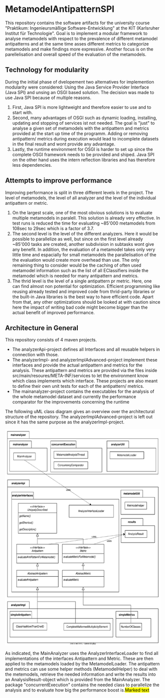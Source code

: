# MetamodelAntipatternSPI

This repository contains the software artifacts for the university course "Praktikum: Ingenieursmäßige Software-Entwicklung" at the KIT (Karlsruher Institut für Technologie". Goal is to implement a modular framework to analyse metamodels with respect to the prevalence of different metamodel antipatterns and at the same time asses different metrics to categorize metamodels and make findings more expressive. Another focus is on the parellelisation and overall speed of the evaluation of the metamodels.

## Technology for modularity 

During the initial phase of dvelopement two alternatives for implemention modularity were considered: Using the Java Service Provider Interface (Java SPI) and unsing an OSGI based solution. The decision was made to use Java SPI because of multiple reasons.
1. First, Java SPI is more lightweight and therefore easier to use and to start with.
2. Second, many advantages of OSGI such as dynamic loading, installing, updating and stopping of services ist not needed. The goal is "just" to analyse a given set of metamodels with the antipattern and metrics provided at the start up time of the programm. Adding or removing antipattern/ metrics during execution would lead to incomplete datasets in the final result and wont provide any advantage.
3. Lastly, the runtime environment for OSGI is harder to set up since the complete OSGI framework needs to be provided and shiped. Java SPI on the other hand uses the intern reflection libraries and has therefore less dependencies.

## Attempts to improve performance

Improving performance is split in three different levels in the project. The level of metamodels, the level of all analyzer and the level of the individual antipattern or metric.
1. On the largest scale, one of the most obvious solutions is to evaluate multiple metamodels in paralell. This solution is already very effective. In test runs is reduced the time for evaluating ~85'000 metamodels from 108sec to 29sec which is a factor of 3.7.
2. The second level is the level of the different analyzers. Here it would be possible to parallelize as well, but since on the first level already ~85'000 tasks are created, another subdivision in subtasks wont give any benefit. In addition, the evaluation of a metamodel takes only very little time and espacially for small metamodels the parallelisation of the the evaluation would create more overhead than use. The only remaining thing to consider would be the caching of often used metamodel information such as the list of all EClassifiers inside the metamodel which is needed for many antipattern and metrics.
3. The thrid level is the level of a single antipattern pr metric. Here, one can find almost non potential for optimization. Efficient programming like reusing already tested and improved code from thrid-party libraries or the built-in Java libraries is the best way to have efficient code. Apart from that, any other optimizations should be looked at with caution since here the impact of writing bad code might become bigger than the actual benefit of improved performance.

## Architecture in General

This repository consists of 4 maven projects.
* The analyzerApi-project defines all Interfaces and all reusable helpers in connection with those.
* The analyzerImpl- and analyzerImplAdvanced-project implement these interfaces and provide the actual antipattern and metrics for the analysis. These antipattern and metrics are provided via the files inside src/main/resoures/META-INF/services to let the environment know which class implements which interface. These projects are also meant to define their own unit tests for each of the antipattern/ metrics.
* The mainanalyzer-project contains the executables for the analysis of the whole metamodel dataset and currently the performance comparator for the improvements concerning the runtime

The following uML class diagram gives an overview over the architectural structure of the repository. The analyzerImplAdvanced-project is left out since it has the same purpose as the analyzerImpl-project. 
<p align="center">
<img src="https://github.com/NeumannDirk/MetamodelAntipatternSPI/blob/main/pictures/uml.svg" width="700" height="700"/>
</p>

As indicated, the MainAnalyzer uses the AnalyzerInterfaceLoader to find all implementations of the interfaces Antipattern and Metric. These are then applied to the metamodels loaded by the MetamodelLoader. The antipattern and metrics can use some helper methods (MetamodelHelper) to deal with the metemodels, retrieve the needed information and write the results into an AnalysisResult-object which is provided from the MainAnalyzer. The package "concurrentExecution" contains the needed class to parallelize the analysis and to evaluate how big the performance boost is.<mark>Marked text</mark>
